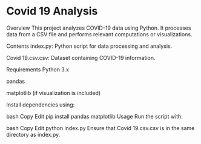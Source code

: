# Covid 19 Analysis
Overview
This project analyzes COVID-19 data using Python. It processes data from a CSV file and performs relevant computations or visualizations.

Contents
index.py: Python script for data processing and analysis.

Covid 19.csv.csv: Dataset containing COVID-19 information.

Requirements
Python 3.x

pandas

matplotlib (if visualization is included)

Install dependencies using:

bash
Copy
Edit
pip install pandas matplotlib
Usage
Run the script with:

bash
Copy
Edit
python index.py
Ensure that Covid 19.csv.csv is in the same directory as index.py.
